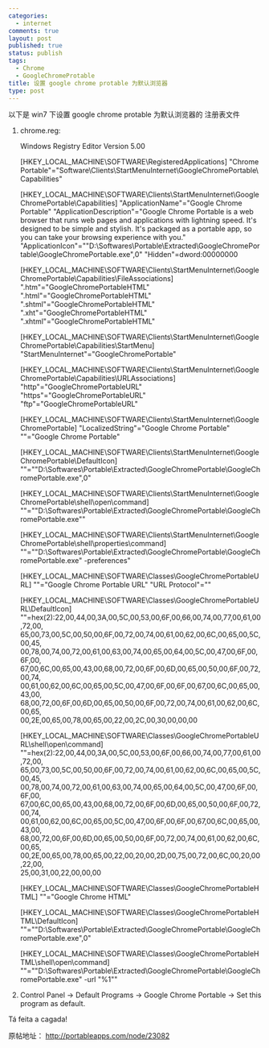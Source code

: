 ```yaml
--- 
categories: 
  - internet
comments: true
layout: post
published: true
status: publish
tags: 
  - Chrome
  - GoogleChromeProtable
title: 设置 google chrome protable 为默认浏览器
type: post
---
```


以下是 win7 下设置 google chrome protable 为默认浏览器的 注册表文件

1) chrome.reg:

	Windows Registry Editor Version 5.00

	[HKEY_LOCAL_MACHINE\SOFTWARE\RegisteredApplications]
	"Chrome Portable"="Software\\Clients\\StartMenuInternet\\GoogleChromePortable\\Capabilities"

	[HKEY_LOCAL_MACHINE\SOFTWARE\Clients\StartMenuInternet\GoogleChromePortable\Capabilities]
	"ApplicationName"="Google Chrome Portable"
	"ApplicationDescription"="Google Chrome Portable is a web browser that runs web pages and applications with lightning speed. It's designed to be simple and stylish. It's packaged as a portable app, so you can take your browsing experience with you."
	"ApplicationIcon"="\"D:\\Softwares\\Portable\\Extracted\\GoogleChromePortable\\GoogleChromePortable.exe\",0"
	"Hidden"=dword:00000000

	[HKEY_LOCAL_MACHINE\SOFTWARE\Clients\StartMenuInternet\GoogleChromePortable\Capabilities\FileAssociations]
	".htm"="GoogleChromePortableHTML"
	".html"="GoogleChromePortableHTML"
	".shtml"="GoogleChromePortableHTML"
	".xht"="GoogleChromePortableHTML"
	".xhtml"="GoogleChromePortableHTML"

	[HKEY_LOCAL_MACHINE\SOFTWARE\Clients\StartMenuInternet\GoogleChromePortable\Capabilities\StartMenu]
	"StartMenuInternet"="GoogleChromePortable"

	[HKEY_LOCAL_MACHINE\SOFTWARE\Clients\StartMenuInternet\GoogleChromePortable\Capabilities\URLAssociations]
	"http"="GoogleChromePortableURL"
	"https"="GoogleChromePortableURL"
	"ftp"="GoogleChromePortableURL"

	[HKEY_LOCAL_MACHINE\SOFTWARE\Clients\StartMenuInternet\GoogleChromePortable]
	"LocalizedString"="Google Chrome Portable"
	""="Google Chrome Portable"

	[HKEY_LOCAL_MACHINE\SOFTWARE\Clients\StartMenuInternet\GoogleChromePortable\DefaultIcon]
	""="\"D:\\Softwares\\Portable\\Extracted\\GoogleChromePortable\\GoogleChromePortable.exe\",0"

	[HKEY_LOCAL_MACHINE\SOFTWARE\Clients\StartMenuInternet\GoogleChromePortable\shell\open\command]
	""="\"D:\\Softwares\\Portable\\Extracted\\GoogleChromePortable\\GoogleChromePortable.exe\""

	[HKEY_LOCAL_MACHINE\SOFTWARE\Clients\StartMenuInternet\GoogleChromePortable\shell\properties\command]
	""="\"D:\\Softwares\\Portable\\Extracted\\GoogleChromePortable\\GoogleChromePortable.exe\" -preferences"

	[HKEY_LOCAL_MACHINE\SOFTWARE\Classes\GoogleChromePortableURL]
	""="Google Chrome Portable URL"
	"URL Protocol"=""

	[HKEY_LOCAL_MACHINE\SOFTWARE\Classes\GoogleChromePortableURL\DefaultIcon]
	""=hex(2):22,00,44,00,3A,00,5C,00,53,00,6F,00,66,00,74,00,77,00,61,00,72,00,\
	65,00,73,00,5C,00,50,00,6F,00,72,00,74,00,61,00,62,00,6C,00,65,00,5C,00,45,\
	00,78,00,74,00,72,00,61,00,63,00,74,00,65,00,64,00,5C,00,47,00,6F,00,6F,00,\
	67,00,6C,00,65,00,43,00,68,00,72,00,6F,00,6D,00,65,00,50,00,6F,00,72,00,74,\
	00,61,00,62,00,6C,00,65,00,5C,00,47,00,6F,00,6F,00,67,00,6C,00,65,00,43,00,\
	68,00,72,00,6F,00,6D,00,65,00,50,00,6F,00,72,00,74,00,61,00,62,00,6C,00,65,\
	00,2E,00,65,00,78,00,65,00,22,00,2C,00,30,00,00,00

	[HKEY_LOCAL_MACHINE\SOFTWARE\Classes\GoogleChromePortableURL\shell\open\command]
	""=hex(2):22,00,44,00,3A,00,5C,00,53,00,6F,00,66,00,74,00,77,00,61,00,72,00,\
	65,00,73,00,5C,00,50,00,6F,00,72,00,74,00,61,00,62,00,6C,00,65,00,5C,00,45,\
	00,78,00,74,00,72,00,61,00,63,00,74,00,65,00,64,00,5C,00,47,00,6F,00,6F,00,\
	67,00,6C,00,65,00,43,00,68,00,72,00,6F,00,6D,00,65,00,50,00,6F,00,72,00,74,\
	00,61,00,62,00,6C,00,65,00,5C,00,47,00,6F,00,6F,00,67,00,6C,00,65,00,43,00,\
	68,00,72,00,6F,00,6D,00,65,00,50,00,6F,00,72,00,74,00,61,00,62,00,6C,00,65,\
	00,2E,00,65,00,78,00,65,00,22,00,20,00,2D,00,75,00,72,00,6C,00,20,00,22,00,\
	25,00,31,00,22,00,00,00

	[HKEY_LOCAL_MACHINE\SOFTWARE\Classes\GoogleChromePortableHTML]
	""="Google Chrome HTML"

	[HKEY_LOCAL_MACHINE\SOFTWARE\Classes\GoogleChromePortableHTML\DefaultIcon]
	""="\"D:\\Softwares\\Portable\\Extracted\\GoogleChromePortable\\GoogleChromePortable.exe\",0"

	[HKEY_LOCAL_MACHINE\SOFTWARE\Classes\GoogleChromePortableHTML\shell\open\command]
	""="\"D:\\Softwares\\Portable\\Extracted\\GoogleChromePortable\\GoogleChromePortable.exe\" -url \"%1\""

2) Control Panel -> Default Programs -> Google Chrome Portable -> Set this program as default.

Tá feita a cagada!

原帖地址： http://portableapps.com/node/23082
